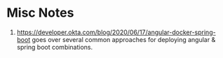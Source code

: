 # Misc Notes

1. https://developer.okta.com/blog/2020/06/17/angular-docker-spring-boot goes over several common approaches for deploying angular & spring boot combinations.
